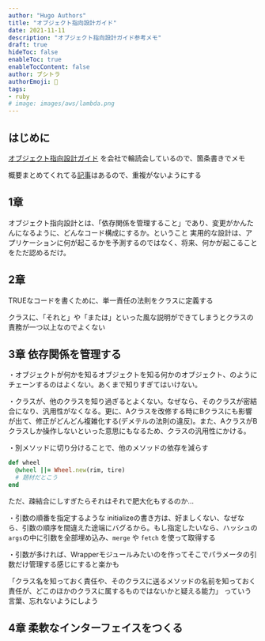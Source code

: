 ```yaml
---
author: "Hugo Authors"
title: "オブジェクト指向設計ガイド"
date: 2021-11-11
description: "オブジェクト指向設計ガイド参考メモ"
draft: true
hideToc: false
enableToc: true
enableTocContent: false
author: ブシトラ
authorEmoji: 🐯
tags:
- ruby
# image: images/aws/lambda.png
---
```


## はじめに

[オブジェクト指向設計ガイド](https://amzn.to/3wvvfrA)
を会社で輪読会しているので、箇条書きでメモ

概要まとめてくれてる[記事](https://qiita.com/taiteam/items/b22a848c65b550dd6f68#%E7%AC%AC3%E7%AB%A0-%E4%BE%9D%E5%AD%98%E9%96%A2%E4%BF%82%E3%82%92%E7%AE%A1%E7%90%86%E3%81%99%E3%82%8B)はあるので、重複がないようにする

## 1章

オブジェクト指向設計とは、「依存関係を管理すること」であり、変更がかんたんになるように、どんなコード構成にするか。ということ
実用的な設計は、アプリケーションに何が起こるかを予測するのではなく、将来、何かが起こることをただ認めるだけ。

## 2章

TRUEなコードを書くために、単一責任の法則をクラスに定義する

クラスに、「それと」や「または」といった風な説明ができてしまうとクラスの責務が一つ以上なのでよくない


## 3章 依存関係を管理する

・オブジェクトが何かを知るオブジェクトを知る何かのオブジェクト、のようにチェーンするのはよくない。あくまで知りすぎてはいけない。

・クラスが、他のクラスを知り過ぎるとよくない。なぜなら、そのクラスが密結合になり、汎用性がなくなる。更に、Aクラスを改修する時にBクラスにも影響が出て、修正がどんどん複雑化する(デメテルの法則の違反)。また、AクラスがBクラスしか操作しないといった意思にもなるため、クラスの汎用性にかける。

・別メソッドに切り分けることで、他のメソッドの依存を減らす

```ruby
def wheel
  @wheel ||= Wheel.new(rim, tire)
  # 題材だとこう
end
```

ただ、疎結合にしすぎたらそれはそれで肥大化もするのか...

・引数の順番を指定するような initializeの書き方は、好ましくない、なぜなら、引数の順序を間違えた途端にバグるから。もし指定したいなら、ハッシュの`args`の中に引数を全部埋め込み、`merge` や `fetch` を使って取得する

・引数が多ければ、Wrapperモジュールみたいのを作ってそこでパラメータの引数だけ管理する感じにすると楽かも


「クラス名を知っておく責任や、そのクラスに送るメソッドの名前を知っておく責任が、どこのほかのクラスに属するものではないかと疑える能力」
っていう言葉、忘れないようにしよう

## 4章 柔軟なインターフェイスをつくる

